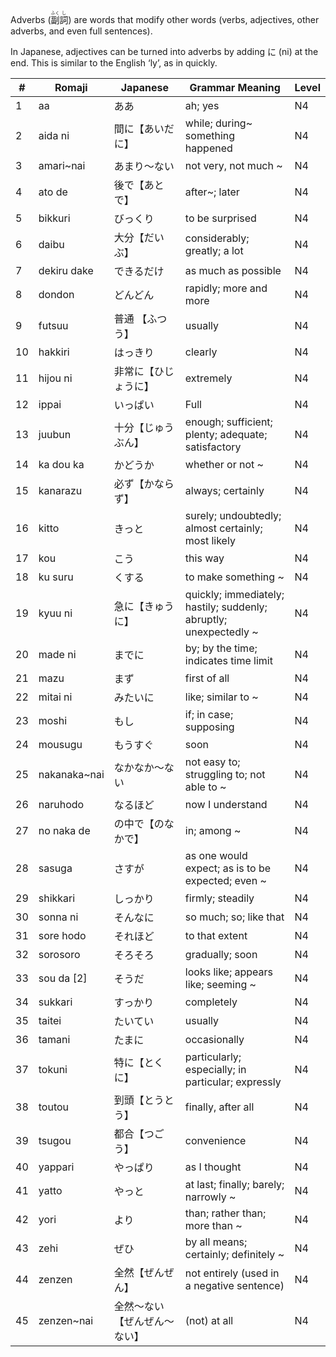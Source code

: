 Adverbs (<ruby>副<rt>ふく</rt>詞<rt>し</rt></ruby>) are words that modify other words (verbs, adjectives, other adverbs, and even full sentences).

In Japanese, adjectives can be turned into adverbs by adding に (ni) at the end. This is similar to the English ‘ly’, as in quickly.

|#|	Romaji|	Japanese|	Grammar Meaning|	Level|
| --- | --- | --- | --- | --- |
|1|aa|ああ|ah; yes|	N4|
|2|aida ni|間に【あいだに】|while; during~ something happened|	N4|
|3|amari~nai|あまり～ない|not very, not much ~|	N4|
|4|ato de|後で【あとで】|after~; later|	N4|
|5|bikkuri|びっくり|to be surprised|	N4|
|6|daibu|大分【だいぶ】|considerably; greatly; a lot|	N4|
|7|dekiru dake|できるだけ|as much as possible|	N4|
|8|dondon|どんどん|rapidly; more and more|	N4|
|9|futsuu|普通 【ふつう】|usually|	N4|
|10|hakkiri|はっきり|clearly|	N4|
|11|hijou ni|非常に【ひじょうに】|extremely|	N4|
|12|ippai|いっぱい|Full|	N4|
|13|juubun|十分【じゅうぶん】|enough; sufficient; plenty; adequate; satisfactory|	N4|
|14|ka dou ka|かどうか|whether or not ~|	N4|
|15|kanarazu|必ず【かならず】|always; certainly|	N4|
|16|kitto|きっと|surely; undoubtedly; almost certainly; most likely|	N4|
|17|kou|こう|this way|	N4|
|18|	ku suru|くする|to make something ~|	N4|
|19|	kyuu ni|急に【きゅうに】|quickly; immediately; hastily; suddenly; abruptly; unexpectedly ~|	N4|
|20|	made ni|までに|by; by the time; indicates time limit|	N4|
|21|	mazu|まず|first of all|	N4|
|22|	mitai ni|みたいに|like; similar to ~|	N4|
|23|	moshi|もし|if; in case; supposing|	N4|
|24|	mousugu|もうすぐ|soon|	N4|
|25|	nakanaka~nai|なかなか～ない|not easy to; struggling to; not able to ~|	N4|
|26|	naruhodo|なるほど|now I understand|	N4|
|27|	no naka de|の中で【のなかで】|in; among ~|	N4|
|28|	sasuga|さすが|as one would expect; as is to be expected; even ~|	N4|
|29|	shikkari|しっかり|firmly; steadily|	N4|
|30|	sonna ni|そんなに|so much; so; like that|	N4|
|31|	sore hodo|それほど|to that extent|	N4|
|32|	sorosoro|そろそろ|gradually; soon|	N4|
|33|	sou da [2]|そうだ|looks like; appears like; seeming ~|	N4|
|34|	sukkari|すっかり|completely|	N4|
|35|	taitei|たいてい|usually|	N4|
|36|	tamani|たまに|occasionally|	N4|
|37|	tokuni|特に【とくに】|particularly; especially; in particular; expressly|	N4|
|38|	toutou|到頭【とうとう】|finally, after all|	N4|
|39|	tsugou|都合【つごう】|convenience	|N4|
|40|	yappari|やっぱり|as I thought|	N4|
|41|	yatto|やっと|at last; finally; barely; narrowly ~|	N4|
|42|yori|より|than; rather than; more than ~	|N4|
|43|zehi|ぜひ|by all means; certainly; definitely ~|	N4|
|44|zenzen|全然【ぜんぜん】|not entirely (used in a negative sentence)|	N4|
|45|zenzen~nai|全然～ない【ぜんぜん～ない】|(not) at all	|N4|